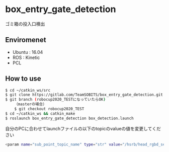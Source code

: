 # box_entry_gate_detection
ゴミ箱の投入口検出

## Enviromenet
- Ubuntu  : 16.04
- ROS : Kinetic
- PCL

## How to use

```bash
$ cd ~/catkin_ws/src
$ git clone https://gitlab.com/TeamSOBITS/box_entry_gate_detection.git
$ git branch (robocup2020_TESTになっていたらOK)
    （masterの場合）
    $ git checkout robocup2020_TEST
$ cd ~/catkin_ws && catkin_make
$ roslaunch box_entry_gate_detection box_detection.launch
```
自分のPCに合わせてlaunchファイルの以下のtopicのvalueの値を変更してください

```bash
<param name="sub_point_topic_name" type="str" value="/hsrb/head_rgbd_sensor/depth/points"/>
```

